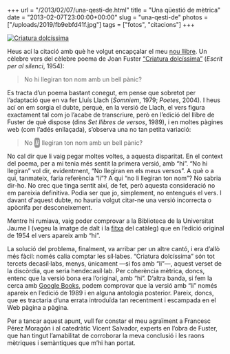 +++
url = "/2013/02/07/una-qesti-de.html"
title = "Una qüestió de mètrica"
date = "2013-02-07T23:00:00+00:00"
slug = "una-qesti-de"
photos = ["/uploads/2019/fb9ebfd41f.jpg"]
tags = ["fotos", "citacions"]
+++

<a href="http://www.flickr.com/photos/carlesbellver/8452185785/" title="Criatura dolcíssima by Carles Bellver, on Flickr"><img src="/uploads/2019/fb9ebfd41f.jpg" alt="Criatura dolcíssima" /></a>

Heus ací la citació amb què he volgut encapçalar el meu [nou llibre](https://carlesbellver.net/llibres/lanitmildos). Un cèlebre vers del cèlebre poema de Joan Fuster [“Criatura dolcíssima”](http://lletra.uoc.edu/especials/folch/fuster.htm) (*Escrit per al silenci*, 1954):

> No hi llegiran ton nom amb un bell pànic?

Es tracta d’un poema bastant conegut, em pense que sobretot per l’adaptació que en va fer Lluís Llach (*Somniem*, 1979; *Poetes*, 2004). I heus ací on em sorgia el dubte, perquè, en la versió de Llach, el vers figura exactament tal com jo l’acabe de transcriure, però en l’edició del llibre de Fuster de què dispose (dins *Set llibres de versos*, 1989), i en moltes pàgines web (com l’adés enllaçada), s’observa una no tan petita variació:

> No <span style="background-color: #999; padding: 3px; color: #fff; font-style: italic; font-weight: bold; border-radius: 25%;"><em>li</em></span> llegiran ton nom amb un bell pànic?

No cal dir que li vaig pegar moltes voltes, a aquesta disparitat. En el context del poema, per a mi tenia més sentit la primera versió, amb “hi”. “No hi llegiran” vol dir, evidentment, “No llegiran en els meus versos”. A què o a qui, tanmateix, faria referència “li”? A qui “no li llegiran ton nom”? No sabria dir-ho. No crec que tinga sentit així, de fet, però aquesta consideració no em pareixia definitiva. Podia ser que jo, simplement, no entengués el vers. I davant d'aquest dubte, no hauria volgut citar-ne una versió incorrecta o apòcrifa per desconeixement.

Mentre hi rumiava, vaig poder comprovar a la Biblioteca de la Universitat Jaume I (vegeu la imatge de dalt i la [fitxa](https://cataleg.uji.es/permalink/34CVA_UJI/j35epn/alma991003954729706336) del catàleg) que en l’edició original de 1954 el vers apareix amb “hi”.

La solució del problema, finalment, va arribar per un altre cantó, i era d’allò més fàcil: només calia comptar les síl·labes. “Criatura dolcíssima” són tot tercets decasíl·labs, menys, únicament —si fos amb “li”—, aquest verset de la discòrdia, que seria hendecasíl·lab. Per coherència mètrica, doncs, entenc que la versió bona era l’original, amb “hi”. D’altra banda, si fem la cerca amb [Google Books](http://books.google.com/), podem comprovar que la versió amb “li” només apareix en l’edició de 1989 i en alguna antologia posterior. Pareix, doncs, que es tractaria d’una errata introduïda tan recentment i escampada en el Web pàgina a pàgina.

Per a tancar aquest apunt, vull fer constar el meu agraïment a Francesc Pérez Moragón i al catedràtic Vicent Salvador, experts en l’obra de Fuster, que han tingut l’amabilitat de corroborar la meva conclusió i les raons mètriques i semàntiques que m’hi han portat.